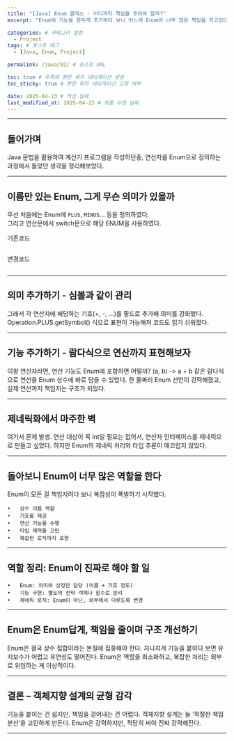 ```yaml
---
title: "[Java] Enum 클래스 - 어디까지 책임을 주어야 할까?"
excerpt: "Enum에 기능을 한두개 추가하다 보니 어느새 Enum이 너무 많은 책임을 지고있다. 책임과 역할을 명확히 분리하자."

categories: # 카테고리 설정
  - Project
tags: # 포스트 태그
  - [Java, Enum, Project]

permalink: /java/02/ # 포스트 URL

toc: true # 우측에 본문 목차 네비게이션 생성
toc_sticky: true # 본문 목차 네비게이션 고정 여부

date: 2025-04-23 # 작성 날짜
last_modified_at: 2025-04-23 # 최종 수정 날짜
---
```

---

## 들어가며

Java 문법을 활용하여 계산기 프로그램을 작성하던중, 연산자를 Enum으로 정의하는 과정에서 들었던 생각을 정리해보았다.

---

## 이름만 있는 Enum, 그게 무슨 의미가 있을까

우선 처음에는 Enum에 `PLUS`, `MINUS`... 등을 정의하였다.  
그리고 연산문에서 switch문으로 해당 ENUM을 사용하였다.  

기존코드
```
```


변경코드
```
```

--- 

## 의미 추가하기 - 심볼과 같이 관리

그래서 각 연산자에 해당하는 기호(+, -, …)를 필드로 추가해 의미를 강화했다.
Operation.PLUS.getSymbol() 식으로 표현이 가능해져 코드도 읽기 쉬워졌다.

---

## 기능 추가하기 - 람다식으로 연산까지 표현해보자

이왕 연산자라면, 연산 기능도 Enum에 포함하면 어떨까?
(a, b) -> a + b 같은 람다식으로 연산을 Enum 상수에 바로 담을 수 있었다.
한 줄짜리 Enum 선언이 강력해졌고, 실제 연산까지 책임지는 구조가 되었다.

---

## 제네릭화에서 마주한 벽

여기서 문제 발생.
연산 대상이 꼭 int일 필요는 없어서, 연산자 인터페이스를 제네릭으로 만들고 싶었다.
하지만 Enum의 제네릭 처리와 타입 추론이 매끄럽지 않았다.

---

## 돌아보니 Enum이 너무 많은 역할을 한다

Enum이 모든 걸 책임지려다 보니 복잡성이 폭발하기 시작했다.  


    •	상수 이름 역할  
	•	기호를 제공  
	•	연산 기능을 수행  
	•	타입 제약을 고민  
	•	복잡한 로직까지 포함  

---

## 역할 정리: Enum이 진짜로 해야 할 일

	•	Enum: 의미와 상징만 담당 (이름 + 기호 정도)
	•	기능 구현: 별도의 전략 객체나 함수로 분리
	•	제네릭 로직: Enum이 아닌, 외부에서 다루도록 변경

---

## Enum은 Enum답게, 책임을 줄이며 구조 개선하기

Enum은 결국 상수 집합이라는 본질에 집중해야 한다.
지나치게 기능을 붙이다 보면 유지보수가 어렵고 유연성도 떨어진다.
Enum은 역할을 최소화하고, 복잡한 처리는 외부로 위임하는 게 이상적이다.

---

## 결론 – 객체지향 설계의 균형 감각

기능을 붙이는 건 쉽지만, 책임을 걷어내는 건 어렵다.
객체지향 설계는 늘 ‘적절한 책임 분산’을 고민하게 만든다.
Enum은 강력하지만, 적당히 써야 진짜 강력해진다.

---
